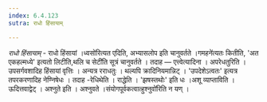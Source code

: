 ```yaml
---
index: 6.4.123
sutra: राधो हिंसायाम्

---
```

_राधो हिंसायाम्_ - राधो हिंसायां ।ध्वसो॑रित्यत एदिति, अभ्यासलोप इति चानुवर्तते ।गमहने॑त्यतः कितीति, 'अत एकहल्मध्ये' इत्यतो लिटीति,थलि च सेटी॑ति सूत्रं चानुवर्तते । तदाह —  एत्त्वेत्यादिना । अपरेधतुरिति । उपसर्गवशादिह हिंसायां वृत्तिः । अन्यत्र रराधतुः । थल्यपि क्रादिनियमान्निट् । 'उपदेशेऽत्वतः' इत्यत्र तपरकरणादिह नेण्निषेधः । तदाह -रेधिथेति । राद्धेति । 'झषस्तथोः' इति धः ।अशू व्याप्ताविति । ऊदित्तवाद्वेट् । अश्नुते इति । अश्नुवते ।संयोगपूर्वकत्वात्हुश्नुवो॑रिति न यण् । 